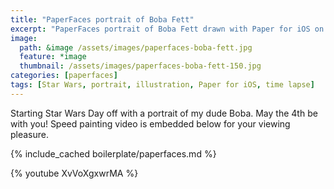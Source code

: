 ```yaml
---
title: "PaperFaces portrait of Boba Fett"
excerpt: "PaperFaces portrait of Boba Fett drawn with Paper for iOS on an iPad."
image: 
  path: &image /assets/images/paperfaces-boba-fett.jpg 
  feature: *image
  thumbnail: /assets/images/paperfaces-boba-fett-150.jpg
categories: [paperfaces]
tags: [Star Wars, portrait, illustration, Paper for iOS, time lapse]
---
```


Starting Star Wars Day off with a portrait of my dude Boba. May the 4th be with you! Speed painting video is embedded below for your viewing pleasure.

{% include_cached boilerplate/paperfaces.md %}

{% youtube XvVoXgxwrMA %}
